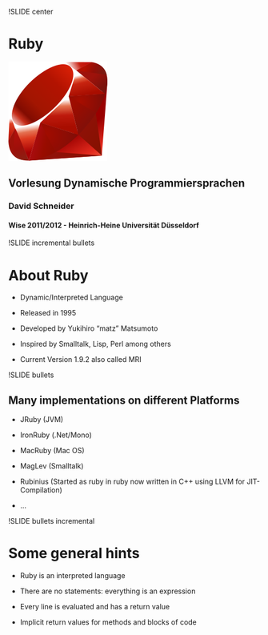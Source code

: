 !SLIDE center

# Ruby
![Ruby](ruby_logo.png)

## Vorlesung Dynamische Programmiersprachen ##

### David Schneider ###

#### Wise 2011/2012 - Heinrich-Heine Universität Düsseldorf ####

!SLIDE incremental bullets

# About Ruby #

- Dynamic/Interpreted Language

- Released in 1995

- Developed by Yukihiro “matz” Matsumoto

- Inspired by Smalltalk, Lisp, Perl among others

- Current Version 1.9.2 also called MRI

!SLIDE bullets
## Many implementations on different Platforms ##

  * JRuby (JVM)

  * IronRuby (.Net/Mono)

  * MacRuby (Mac OS)

  * MagLev (Smalltalk)

  * Rubinius (Started as ruby in ruby now written in C++ using LLVM for JIT-Compilation)

  * …

!SLIDE bullets incremental

# Some general hints #

  * Ruby is an interpreted language

  * There are no statements: everything is an expression

  * Every line is evaluated and has a return value

  * Implicit return values for methods and blocks of code

